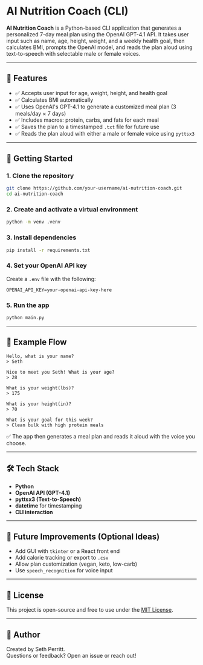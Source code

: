 # AI Nutrition Coach (CLI)

**AI Nutrition Coach** is a Python-based CLI application that generates a personalized 7-day meal plan using the OpenAI GPT-4.1 API. It takes user input such as name, age, height, weight, and a weekly health goal, then calculates BMI, prompts the OpenAI model, and reads the plan aloud using text-to-speech with selectable male or female voices.

---

## 🧠 Features

- ✅ Accepts user input for age, weight, height, and health goal
- ✅ Calculates BMI automatically
- ✅ Uses OpenAI's GPT-4.1 to generate a customized meal plan (3 meals/day × 7 days)
- ✅ Includes macros: protein, carbs, and fats for each meal
- ✅ Saves the plan to a timestamped `.txt` file for future use
- ✅ Reads the plan aloud with either a male or female voice using `pyttsx3`

---

## 🚀 Getting Started

### 1. Clone the repository

```bash
git clone https://github.com/your-username/ai-nutrition-coach.git
cd ai-nutrition-coach
```

### 2. Create and activate a virtual environment

```bash
python -m venv .venv
```

### 3. Install dependencies

```bash
pip install -r requirements.txt
```

### 4. Set your OpenAI API key

Create a `.env` file with the following:

```
OPENAI_API_KEY=your-openai-api-key-here
```

### 5. Run the app

```bash
python main.py
```

---

## 📸 Example Flow

```text
Hello, what is your name?
> Seth

Nice to meet you Seth! What is your age?
> 28

What is your weight(lbs)?
> 175

What is your height(in)?
> 70

What is your goal for this week?
> Clean bulk with high protein meals
```

✅ The app then generates a meal plan and reads it aloud with the voice you choose.

---

## 🛠 Tech Stack

- **Python**
- **OpenAI API (GPT-4.1)**
- **pyttsx3 (Text-to-Speech)**
- **datetime** for timestamping
- **CLI interaction**

---

## 🧩 Future Improvements (Optional Ideas)

- Add GUI with `tkinter` or a React front end
- Add calorie tracking or export to `.csv`
- Allow plan customization (vegan, keto, low-carb)
- Use `speech_recognition` for voice input

---

## 📄 License

This project is open-source and free to use under the [MIT License](LICENSE).

---

## 🙌 Author

Created by Seth Perritt.  
Questions or feedback? Open an issue or reach out!

